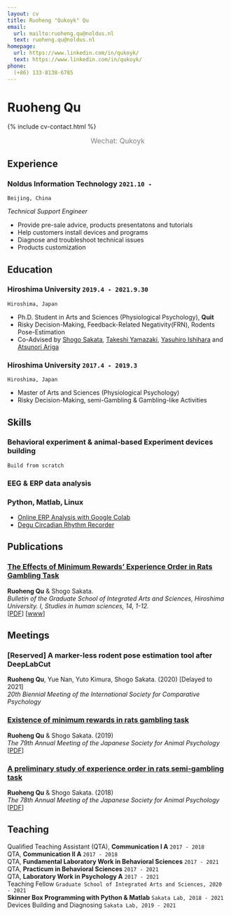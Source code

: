 ```yaml
---
layout: cv
title: Ruoheng "Qukoyk" Qu
email:
  url: mailto:ruoheng.qu@noldus.nl
  text: ruoheng.qu@noldus.nl
homepage:
  url: https://www.linkedin.com/in/qukoyk/
  text: https://www.linkedin.com/in/qukoyk/
phone:
  (+86) 133-8138-6785
---
```


# Ruoheng **Qu**

<!--
include contact information from the front matter
Supported arguments:
    - homepage: url, text
    - phone
    - email
-->
{% include cv-contact.html %}
<center><font color = grey size = 3>Wechat: Qukoyk</font></center>

## Experience

### **Noldus Information Technology** `2021.10 -`

```
Beijing, China
```

_Technical Support Engineer_<br>
- Provide pre-sale advice, products presentatons and tutorials
- Help customers install devices and programs
- Diagnose and troubleshoot technical issues
- Products customization

## Education

### **Hiroshima University** `2019.4 - 2021.9.30`

```
Hiroshima, Japan
```

- Ph.D. Student in Arts and Sciences (Physiological Psychology), **Quit**
- Risky Decision-Making, Feedback-Related Negativity(FRN), Rodents Pose-Estimation
- Co-Advised by [Shogo Sakata](https://seeds.office.hiroshima-u.ac.jp/profile/en.33c6d814e460c277520e17560c007669.html), [Takeshi Yamazaki](https://seeds.office.hiroshima-u.ac.jp/profile/en.56cdb48fbf8dc6cd520e17560c007669.html), [Yasuhiro Ishihara](https://seeds.office.hiroshima-u.ac.jp/profile/en.6f1fa9a7faea635c520e17560c007669.html) and [Atsunori Ariga](https://seeds.office.hiroshima-u.ac.jp/profile/en.f6a0937964e815d9520e17560c007669.html)

### **Hiroshima University** `2017.4 - 2019.3`

```
Hiroshima, Japan
```

- Master of Arts and Sciences (Physiological Psychology)
- Risky Decision-Making, semi-Gambling & Gambling-like Activities

## Skills

### **Behavioral experiment & animal-based Experiment devices building** 

```
Build from scratch
```

### **EEG & ERP data analysis**
### **Python**, Matlab, Linux
- [Online ERP Analysis with Google Colab](https://home.hiroshima-u.ac.jp/quruoheng/ja/2020/07/27/google-colab%e3%81%ab%e3%82%88%e3%82%8b%e3%82%aa%e3%83%b3%e3%83%a9%e3%82%a4%e3%83%b3%e8%84%b3%e6%b3%a2%e5%88%86%e6%9e%90%e5%ae%9f%e7%bf%92/)
- [Degu Circadian Rhythm Recorder](https://github.com/Qukoyk/Degu)


## Publications

### [**The Effects of Minimum Rewards’ Experience Order in Rats Gambling Task**](https://ir.lib.hiroshima-u.ac.jp/files/public/4/48878/20200327111706862738/StudiesInHumanSciences_14_1.pdf)
**Ruoheng Qu** & Shogo Sakata.<br> 
_Bulletin of the Graduate School of Integrated Arts and Sciences, Hiroshima University. I, Studies in human sciences, 14, 1-12._<br>
[[PDF](https://ir.lib.hiroshima-u.ac.jp/files/public/4/48878/20200327111706862738/StudiesInHumanSciences_14_1.pdf)]
[[www](http://doi.org/10.15027/48878)]

## Meetings

### [Reserved] **A marker-less rodent pose estimation tool after DeepLabCut**

**Ruoheng Qu**, Yue Nan, Yuto Kimura, Shogo Sakata. (2020) [Delayed to 2021]<br>
_20th Biennial Meeting of the International Society for Comparative Psychology_<br>


### [**Existence of minimum rewards in rats gambling task**](https://doi.org/10.2502/janip.69.3.4)

**Ruoheng Qu** & Shogo Sakata. (2019)<br>
_The 79th Annual Meeting of the Japanese Society for Animal Psychology_<br>
[[PDF](https://www.jstage.jst.go.jp/article/janip/69/3/69_69.3.4/_pdf/-char/en)]

### [**A preliminary study of experience order in rats semi-gambling task**](https://doi.org/10.2502/janip.68.2.5)

**Ruoheng Qu** & Shogo Sakata. (2018)<br>
_The 78th Annual Meeting of the Japanese Society for Animal Psychology_<br>
[[PDF](https://www.jstage.jst.go.jp/article/janip/68/2/68_68.2.5/_pdf/-char/en)]

## Teaching

Qualified Teaching Assistant (QTA), **Communication Ⅰ A** `2017 - 2018` <br>
QTA, **Communication Ⅱ A** `2017 - 2018` <br>
QTA, **Fundamental Laboratory Work in Behavioral Sciences** `2017 - 2021` <br>
QTA, **Practicum in Behavioral Sciences** `2017 - 2021` <br>
QTA, **Laboratory Work in Psychology A** `2017 - 2021` <br>
Teaching Fellow `Graduate School of Integrated Arts and Sciences, 2020 - 2021` <br>
**Skinner Box Programming with Python & Matlab** `Sakata Lab, 2018 - 2021` <br>
Devices Building and Diagnosing `Sakata Lab, 2019 - 2021`    
